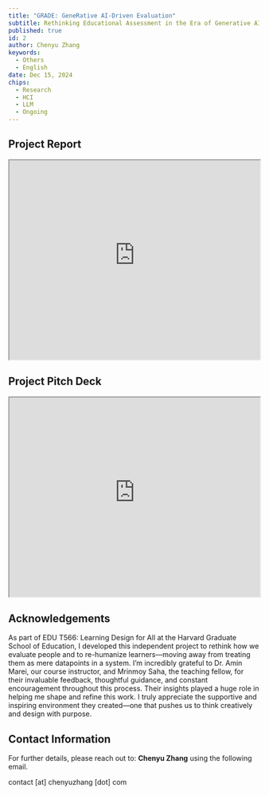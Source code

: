 ```yaml
---
title: "GRADE: GeneRative AI-Driven Evaluation"
subtitle: Rethinking Educational Assessment in the Era of Generative AI
published: true
id: 2
author: Chenyu Zhang
keywords:
  - Others
  - English
date: Dec 15, 2024
chips:
  - Research
  - HCI
  - LLM
  - Ongoing
---
```


## Project Report

<iframe src="https://chenyuzhang-com-assets.s3.us-east-1.amazonaws.com/project-grade/T566-final-report-chenyuzhang.pdf" width="100%" height="400px">
This browser does not support PDFs. Please download the PDF to view it: 
<a href="https://chenyuzhang-com-assets.s3.us-east-1.amazonaws.com/project-grade/T566-final-report-chenyuzhang.pdf">Download PDF</a>
</iframe>

## Project Pitch Deck

<iframe src="https://chenyuzhang-com-assets.s3.us-east-1.amazonaws.com/project-grade/chenyu-T566-presentation.pdf" width="100%" height="400px">
This browser does not support PDFs. Please download the PDF to view it: 
<a href="https://chenyuzhang-com-assets.s3.us-east-1.amazonaws.com/project-grade/chenyu-T566-presentation.pdf">Download PDF</a>
</iframe>

## Acknowledgements

As part of EDU T566: Learning Design for All at the Harvard Graduate School of Education, I developed this independent project to rethink how we evaluate people and to re-humanize learners—moving away from treating them as mere datapoints in a system. I’m incredibly grateful to Dr. Amin Marei, our course instructor, and Mrinmoy Saha, the teaching fellow, for their invaluable feedback, thoughtful guidance, and constant encouragement throughout this process. Their insights played a huge role in helping me shape and refine this work. I truly appreciate the supportive and inspiring environment they created—one that pushes us to think creatively and design with purpose.

## Contact Information

For further details, please reach out to: **Chenyu Zhang** using the following email.

contact [at] chenyuzhang [dot] com
